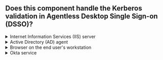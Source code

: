 ## Does this component handle the Kerberos validation in Agentless Desktop Single Sign-on (DSSO)?


<details>
  <summary>Internet Information Services (IIS) server</summary>
<p>
  No
</p>
</details>

<details>
  <summary>Active Directory (AD) agent</summary>
<p>
  No
</p>
</details>

<details>
  <summary>Browser on the end user's workstation</summary>
<p>
  No
</p>
</details>

<details>
  <summary>Okta service</summary>
<p>
  Yes
</p>
</details>
